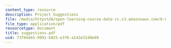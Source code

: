 ```yaml
---
content_type: resource
description: Project Suggestions
file: /media/https%3A/open-learning-course-data-rc.s3.amazonaws.com/6-827-multithreaded-parallelism-languages-and-compilers-fall-2002/73f9da6599916825e376a143e3248e69_suggestions.pdf
file_type: application/pdf
resourcetype: Document
title: suggestions.pdf
uid: 73f9da65-9991-6825-e376-a143e3248e69
---
```

